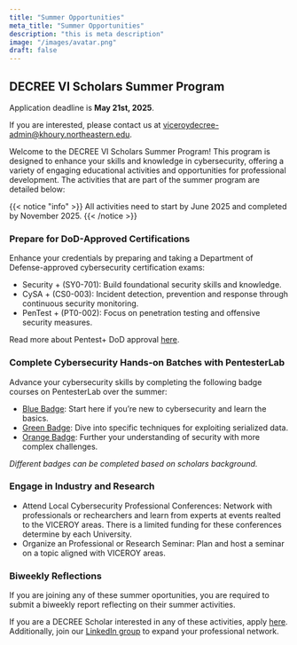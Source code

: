 ```yaml
---
title: "Summer Opportunities"
meta_title: "Summer Opportunities"
description: "this is meta description"
image: "/images/avatar.png"
draft: false
---
```


## DECREE VI Scholars Summer Program

Application deadline is **May 21st, 2025**.

If you are interested, please contact us at [viceroydecree-admin@khoury.northeastern.edu](mailto:viceroydecree-admin@khoury.northeastern.edu).

Welcome to the DECREE VI Scholars Summer Program! This program is designed to enhance your skills and knowledge in cybersecurity, offering a variety of engaging educational activities and opportunities for professional development. The activities that are part of the summer program are detailed below:

{{< notice "info" >}}
All activities need to start by June 2025 and completed by November 2025.
{{< /notice >}}

### Prepare for DoD-Approved Certifications
Enhance your credentials by preparing and taking a Department of Defense-approved cybersecurity certification exams:
- Security + (SY0-701): Build foundational security skills and knowledge.
- CySA + (CS0-003): Incident detection, prevention and response through continuous security monitoring.
- PenTest + (PT0-002): Focus on penetration testing and offensive security measures.

Read more about Pentest+ DoD approval [here](https://www.comptia.org/blog/comptia-pentest-dod-approval).

### Complete Cybersecurity Hands-on Batches with PentesterLab
Advance your cybersecurity skills by completing the following badge courses on PentesterLab over the summer:
- [Blue Badge](https://pentesterlab.com/badges/bluebadge): Start here if you’re new to cybersecurity and learn the basics.
- [Green Badge](https://pentesterlab.com/badges/greenbadge): Dive into specific techniques for exploiting serialized data.
- [Orange Badge](https://pentesterlab.com/badges/orangebadge): Further your understanding of security with more complex challenges.

*Different badges can be completed based on scholars background.*

### Engage in Industry and Research
- Attend Local Cybersecurity Professional Conferences: Network with professionals or rechearchers and learn from experts at events realted to the VICEROY areas. There is a limited funding for these conferences determine by each University.
- Organize an Professional or Research Seminar: Plan and host a seminar on a topic aligned with VICEROY areas.

### Biweekly Reflections
If you are joining any of these summer oportunities, you are required to submit a biweekly report reflecting on their summer activities.

If you are a DECREE Scholar interested in any of these activities, apply [here](https://forms.gle/8C5AfadEFkGj17QU9). Additionally, join our [LinkedIn group](https://www.linkedin.com/groups/14431610) to expand your professional network.
